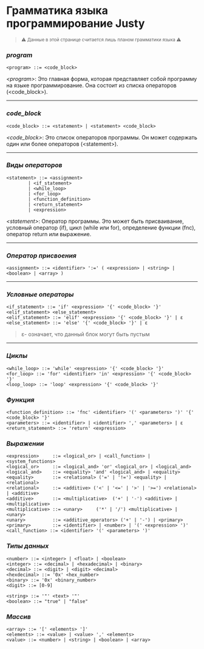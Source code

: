 ﻿# Грамматика языка программирование Justy

> <small> :warning: Данные в этой странице считается лишь планом грамматики языка :warning:</small>


### *program*
```
<program> ::= <code_block>
```
*<program\>*: Это главная форма, которая представляет собой программу на языке программирование. Она состоит из списка операторов (<code_block>).

---
### *code_block*
```
<code_block> ::= <statement> | <statement> <code_block>
```
*<code_block>*: Это список операторов программы. Он может содержать один или более операторов (<statement\>).

---
### *Виды операторов*
```
<statement> ::= <assignment> 
		| <if_statement> 
		| <while_loop> 
		| <for_loop> 
		| <function_definition> 
		| <return_statement> 
		| <expression>
```
*<statement\>*: Оператор программы. Это может быть присваивание, условный оператор (if), цикл (while или for), определение функции (fnc), оператор return или выражение.

---
### *Оператор присвоения*
```
<assignment> ::= <identifier> ':=' ( <expression> | <string> | <boolean> | <array> )
```

---
### *Условные операторы*
```
<if_statement> ::= 'if' <expression> '{' <code_block> '}' <elif_statement> <else_statement> 
<elif_statement> ::= 'elif' <expression> '{' <code_block> '}' | ε
<else_statement> ::= 'else' '{' <code_block> '}' | ε
```
> ε- означает, что данный блок могут быть пустым

---
### *Циклы*
```
<while_loop> ::= 'while' <expression> '{' <code_block> '}'
<for_loop> ::= 'for' <identifier> 'in' <expression> '{' <code_block> '}'
<loop_loop> ::= 'loop' <expression> '{' <code_block> '}'
```

### *Функция*
```
<function_definition> ::= 'fnc' <identifier> '(' <parameters> ')' '{' <code_block> '}'
<parameters> ::= <identifier> | <identifier> ',' <parameters> | ε
<return_statement> ::= 'return' <expression>
```

### *Выражении*
```
<expression>     ::= <logical_or> | <call_function> | <system_functions>
<logical_or>     ::= <logical_and> 'or' <logical_or> | <logical_and>
<logical_and>    ::= <equality> 'and' <logical_and> | <equality>
<equality>       ::= <relational> ('=' | '!=') <equality> | <relational>
<relational>     ::= <additive> ('<' | '<=' | '>' | '>=') <relational> | <additive>
<additive>       ::= <multiplicative>  ('+' | '-') <additive> | <multiplicative>
<multiplicative> ::= <unary>     ('*' | '/') <multiplicative> | <unary>
<unary>          ::= <additive_operators> ('+' | '-') | <primary>
<primary>        ::= <identifier> | <number> | '(' <expression> ')'
<call_function> ::= <identifier> '(' <parameters> ')'
```

### *Типы данных*
```
<number> ::= <integer> | <float> | <boolean>
<integer> ::= <decimal> | <hexadecimal> | <binary>
<decimal> ::= <digit> | <digit> <decimal>
<hexdecimal> ::= '0x' <hex_number>
<binary> ::= '0x' <binary_number>
<digit> ::= [0-9]

<string> ::= '"' <text> '"'
<boolean> ::= "true" | "false"
```

### *Массив*
```
<array> ::= '[' <elements> ']'
<elements> ::= <value> | <value> ',' <elements>
<value> ::= <number> | <string> | <boolean> | <array>
```